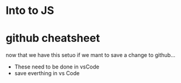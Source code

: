 # Into to JS

# github cheatsheet
now that we have this setuo if we mant to save a change to github...

* These need to be done in vsCode
* save everthing in vs Code